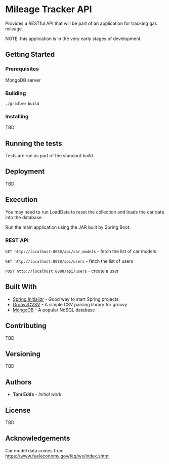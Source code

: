 # Mileage Tracker API

Provides a RESTful API that will be part of an application for tracking gas mileage.

NOTE: this application is in the very early stages of development.


## Getting Started

### Prerequisites

MongoDB server


### Building

 `./gradlew build`

### Installing

TBD 


## Running the tests

Tests are run as part of the standard build.

## Deployment

TBD

## Execution

You may need to run LoadData to reset the collection and loads the car data into the database.

Run the main application using the JAR built by Spring Boot.

### REST API

 `GET http://localhost:8080/api/car_models` - fetch the list of car models 


 `GET http://localhost:8080/api/users` - fetch the list of users

 `POST http://localhost:8080/api/users` - create a user


## Built With

* [Spring Initializr](https://start.spring.io/) - Good way to start Spring projects
* [GroovyCVSV](https://github.com/xlson/groovycsv/) - A simple CSV parsing library for groovy
* [MongoDB](https://www.mongodb.com/) - A popular NoSQL database

## Contributing

TBD

## Versioning

TBD

## Authors

* **Tom Edds** - *Initial work* 

## License

TBD

## Acknowledgements

Car model data comes from https://www.fueleconomy.gov/feg/ws/index.shtml


[//]: # (This file based on a temlpate from https://gist.github.com/PurpleBooth/109311bb0361f32d87a2)
